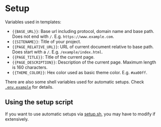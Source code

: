 Setup
=====

Variables used in templates:

* `{{BASE_URL}}`: Base url including protocol, domain name and base path. Does not end with `/`. E.g. `https://www.example.com`.
* `{{SITENAME}}`: Title of your project.
* `{{PAGE_RELATIVE_URL}}`: URL of current document relative to base path. Does start with a `/`. E.g. `/example/index.html`.
* `{{PAGE_TITLE}}`: Title of the current page.
* `{{PAGE_DESCRIPTION}}`: Description of the current page. Maximum length is 160 characters.
* `{{THEME_COLOR}}`: Hex color used as basic theme color. E.g. `#aa00ff`.

There are also some shell variables used for automatic setups. Check [`.env.example`](../../.env.example) for details.

Using the setup script
----------------------

If you want to use automatic setups via [setup.sh](../../build/setup.sh), you may have to modify if extensively.
